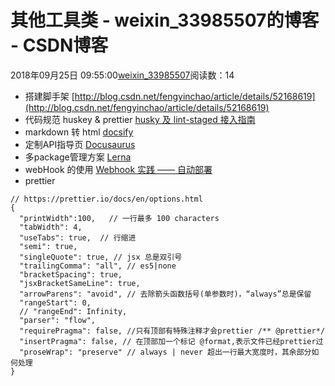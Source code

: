 # 其他工具类 - weixin_33985507的博客 - CSDN博客
2018年09月25日 09:55:00[weixin_33985507](https://me.csdn.net/weixin_33985507)阅读数：14
- 搭建脚手架
[http://blog.csdn.net/fengyinchao/article/details/52168619](http://blog.csdn.net/fengyinchao/article/details/52168619)
- 代码规范 huskey & prettier
[husky 及 lint-staged 接入指南](http://aeodu.com/2017/06/07/web/husky%20%E5%8F%8A%20lint-staged%20%E6%8E%A5%E5%85%A5%E6%8C%87%E5%8D%97/)
- markdown 转 html
[docsify](https://docsify.js.org/)
- 定制API指导页
[Docusaurus](https://github.com/demopark/docusaurus-docs-Zh_CN)
- 多package管理方案
[Lerna](https://lernajs.io/)
- webHook 的使用
[Webhook 实践 —— 自动部署](http://jerryzou.com/posts/webhook-practice/)
- prettier
```
// https://prettier.io/docs/en/options.html
{
  "printWidth":100,   // 一行最多 100 characters
  "tabWidth": 4,
  "useTabs": true,  // 行缩进
  "semi": true,
  "singleQuote": true, // jsx 总是双引号
  "trailingComma": "all", // es5|none
  "bracketSpacing": true,
  "jsxBracketSameLine": true,
  "arrowParens": "avoid", // 去除箭头函数括号(单参数时)，“always”总是保留
  "rangeStart": 0,
  // "rangeEnd": Infinity,
  "parser": "flow",
  "requirePragma": false, //只有顶部有特殊注释才会prettier /** @prettier*/
  "insertPragma": false, // 在顶部加一个标记 @format,表示文件已经prettier过
  "proseWrap": "preserve" // always | never 超出一行最大宽度时，其余部分如何处理
}
```
